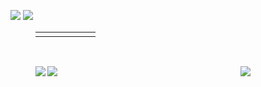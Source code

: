 <figure class="half">
    <img src="https://user-images.githubusercontent.com/91285129/180361388-c308f65a-bf4a-4a46-9b4b-4d8fc0ddb48f.gif" aling='left'>
    <img src="https://user-images.githubusercontent.com/91285129/180357574-e537887b-4acc-4f9a-9b6c-2edbfe5ae01d.gif" aling='right'>
<figure>

<table>
  <tr>
    <td><img alt="" src=https://user-images.githubusercontent.com/91285129/180361388-c308f65a-bf4a-4a46-9b4b-4d8fc0ddb48f.gif /></td><td><img alt="" src=https://user-images.githubusercontent.com/91285129/180357574-e537887b-4acc-4f9a-9b6c-2edbfe5ae01d.gif /></td>
    <td style="border-top: none;"></td>
    <td style="border-bottom: none;"></td>
    <td style="border-left: none;"></td>
    <td style="border-right: none;"></td>
  <tr>
</table>

<img alt="" src=https://user-images.githubusercontent.com/91285129/180361388-c308f65a-bf4a-4a46-9b4b-4d8fc0ddb48f.gif aling='left'/>
<img alt="" src=https://user-images.githubusercontent.com/91285129/180357574-e537887b-4acc-4f9a-9b6c-2edbfe5ae01d.gif aling='right'/>


<img align="left" src=https://user-images.githubusercontent.com/91285129/180361388-c308f65a-bf4a-4a46-9b4b-4d8fc0ddb48f.gif><img align="right" src=https://user-images.githubusercontent.com/91285129/180357574-e537887b-4acc-4f9a-9b6c-2edbfe5ae01d.gif>


<a href="[https://blog.naver.com/kge5087 url]" target="_blank"><img src="https://img.shields.io/badge/NAVER BLOG-03C75A?style=flat-square&logo=[4. BLOG]&logoColor=white"/></a>
